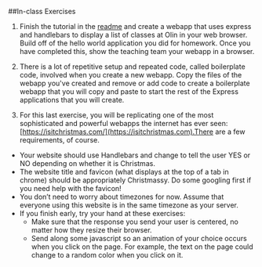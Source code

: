 ##In-class Exercises
1. Finish the tutorial in the [readme](https://github.com/olinjs/olinjs/tree/master/lessons/03-express-templates-mongo) and create a webapp that uses express and handlebars to display a list of classes at Olin in your web browser. Build off of the hello world application you did for homework. Once you have completed this, show the teaching team your webapp in a browser.

2. There is a lot of repetitive setup and repeated code, called boilerplate
code, involved when you create a new webapp. Copy the files of the webapp you've created and remove or add code to create a boilerplate webapp that you will copy and paste to start the rest of the Express applications that you will create.

3. For this last exercise, you will be replicating one of the most sophisticated and powerful webapps the internet has ever seen: [https://isitchristmas.com/](https://isitchristmas.com).There are a few requirements, of course.
  - Your website should use Handlebars and change to tell the user YES or NO depending on whether it is Christmas.
  - The website title and favicon (what displays at the top of a tab in chrome) should be appropriately Christmassy. Do some googling first if you need help with the favicon!
  - You don’t need to worry about timezones for now. Assume that everyone using this website is in the same timezone as your server.  
  - If you finish early, try your hand at these exercises:
    - Make sure that the response you send your user is centered, no matter how they resize their browser.
    - Send along some javascript so an animation of your choice occurs when you click on the page. For example, the text on the page could change to a random color when you click on it.  
